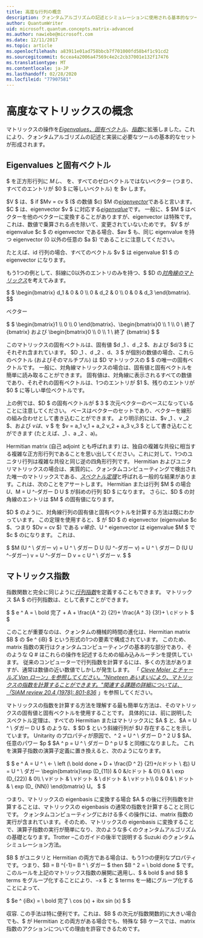 ```yaml
---
title: 高度な行列の概念
description: クォンタムアルゴリズムの記述とシミュレーションに使用される基本的なツールである固有ベクトル、eigenvalues、および matrix 指数について説明します。
author: QuantumWriter
uid: microsoft.quantum.concepts.matrix-advanced
ms.author: nawiebe@microsoft.com
ms.date: 12/11/2017
ms.topic: article
ms.openlocfilehash: a83911e01ad758bbcb7f701000fd58b4f1c91cd2
ms.sourcegitcommit: 6ccea4a2006a47569c4e2c2cb37001e132f17476
ms.translationtype: MT
ms.contentlocale: ja-JP
ms.lasthandoff: 02/28/2020
ms.locfileid: "77907581"
---
```

# <a name="advanced-matrix-concepts"></a>高度なマトリックスの概念 #

マトリックスの操作を[*Eigenvalues、固有ベクトル*](https://en.wikipedia.org/wiki/Eigenvalues_and_eigenvectors)、[*指数*](https://en.wikipedia.org/wiki/Matrix_exponential)に拡張しました。これにより、クォンタムアルゴリズムの記述と実装に必要なツールの基本的なセットが形成されます。

## <a name="eigenvalues-and-eigenvectors"></a>Eigenvalues と固有ベクトル ##

$ を正方形行列に $M し、$ を、すべてのゼロベクトルではないベクター (つまり、すべてのエントリが $0 $ に等しいベクトル) を $v します。

$V $ は、$ if $Mv = cv $ ($ の数値 $c) $M の[*eigenvector*](https://en.wikipedia.org/wiki/Eigenvalues_and_eigenvectors)であると言います。 $C $ は、eigenvector $v $ に対応する[*eigenvalue*](https://en.wikipedia.org/wiki/Eigenvalues_and_eigenvectors)です。 一般に、$ $M $ はベクターを他のベクターに変換することがありますが、eigenvector は特殊です。これは、数値で乗算される点を除いて、変更されていないためです。 $V $ が eigenvalue $c $ の eigenvector である場合、$av $ も、同じ eigenvalue を持つ eigenvector (0 以外の任意の $a $) であることに注意してください。

たとえば、id 行列の場合、すべてのベクトル $v $ は eigenvalue $1 $ の eigenvector になります。

もう1つの例として、斜線に0以外のエントリのみを持つ、$ $D の[*対角線のマトリックス*](https://en.wikipedia.org/wiki/Diagonal_matrix)を考えてみます。

$ $ \begin{bmatrix} d_1 & 0 & 0 \\\\ 0 & d_2 & 0 \\\\ 0 & 0 & d_3 \end{bmatrix}.
$$

ベクター

$ $ \begin{bmatrix}1 \\\\ 0 \\\\ 0 \end{bmatrix}、\begin{bmatrix}0 \\\\ 1 \\\\ 0 \ 終了 {bmatrix} および \begin{bmatrix}0 \\\\ 0 \\\\ 1 \ 終了 {bmatrix} $ $

このマトリックスの固有ベクトルは、固有値 $d _1 $、$d _2 $、および $d/3 $ にそれぞれ含まれています。 $D _1 $、$d _2 $、$d、3 $ が個別の数値の場合、これらのベクトル (およびそのマルチプル) は $D マトリックスの $ $ の唯一の固有ベクトルです。 一般に、対角線マトリックスの場合は、固有値と固有ベクトルを簡単に読み取ることができます。 固有値は、対角線に表示されるすべての数値であり、それぞれの固有ベクトルは、1つのエントリが $1 $、残りのエントリが $0 $ に等しい単位ベクトルです。

上の例では、$D $ の固有ベクトルが $ 3 $ 次元ベクターのベースになっていることに注意してください。 ベースはベクターのセットであり、ベクターを線形の組み合わせとして書き込むことができます。 より明示的には、$v _1 $、$v _2 $、および $v は、$v $ を $v = a_1 v_1 + a_2 v_2 + a_3 v_3 $ として書き込むことができます (たとえば、_1 $、$a _2 $、$a)。

Hermitian matrix (自己 adjoint とも呼ばれます) は、独自の複雑な共役に相当する複雑な正方形行列であることを思い出してください。これに対して、1つのユニタリ行列は複雑な共役と同じ逆の四角形行列です。
Hermitian およびユニタリマトリックスの場合は、実質的に、クォンタムコンピューティングで検出された唯一のマトリックスである、[*スペクトル定理*](https://en.wikipedia.org/wiki/Spectral_theorem)と呼ばれる一般的な結果があります。これは、次のことをアサートします。 Hermitian または行列 $M $ の場合 $U、$M = U ^-ダガー D U $ が斜めの行列 $D $ になります。 さらに、$D $ の対角線のエントリは $M $ の固有値になります。

$D $ のように、対角線行列の固有値と固有ベクトルを計算する方法は既にわかっています。 この定理を使用すると、$ が $D $ の eigenvector (eigenvalue $c $、つまり $Dv = cv $) である $v 場合、$U ^ eigenvector は eigenvalue $M $ で $c $ のになります。 これは、

$ $M (U ^ \ ダガー v) = U ^ \ ダガー D U (U ^-ダガー v) = U ^ \ ダガー D (U U ^-ダガー) v = U ^-ダガー D v = c U ^ \ ダガー v. $ $

## <a name="matrix-exponentials"></a>マトリックス指数
指数関数と完全に同じように[*行列指数*](https://en.wikipedia.org/wiki/Matrix_exponential)を定義することもできます。  マトリックス $A $ の行列指数は、として表すことができます。

$ $ e ^ A = \ bold 完了 + A + \frac{A ^ 2} {2!}+ \frac{A ^ 3} {3!}+ \ cドット $ $

このことが重要なのは、クォンタムの機械的時間の進化は、Hermitian matrix $B $ の $e ^ {iB} $ という形式の1つの要素で構成されています。  このため、matrix 指数の実行はクォンタムコンピューティングの基本的な部分であり、そのような Q # はこれらの操作を記述するための組み込みルーチンを提供しています。
従来のコンピューターで行列指数を計算するには、多くの方法がありますが、通常は数値の近い数値でしかしが発生します。  「 [*Cleve Moler とチャールズ Van ローン」を参照してください。"Nineteen あいまいにより、マトリックスの指数を計算することができます。"関連する課題の詳細については、「SIAM review 20.4 (1978): 801-836*](https://doi.org/10.1137/S00361445024180) 」を参照してください。

マトリックスの指数を計算する方法を理解する最も簡単な方法は、そのマトリックスの固有値と固有ベクトルを使用することです。  具体的には、前に説明したスペクトル定理は、すべての Hermitian またはマトリックスに $A $ と、$A = U ^ \ ダガー D U $ のような、$ $D $ という斜線行列が $U 存在することを示しています。  Unitarity のプロパティが原因で、^ 2 = U ^ \ ダガー D ^ 2 U $ $A、任意のパワー $p $ $A ^ p = U ^ \ ダガー D ^ p U $ と同様になりました。  これを演算子指数の演算子定義に置き換えると、次のようになります。

$ $ e ^ A = U ^ \ ← \ left (\ bold done + D + \frac{D ^ 2} {2!}+/cドット \ 右) U = U ^ \ ダガー \begin{bmatrix}\exp (D_{11}) & 0 &/cドット & 0\\\\ 0 & \ exp (D_{22}) & 0\\\\ \ vドット & \ vドット & \ dドット & \ vドット\\\\ 0 & 0 & \ ドット & \ exp (D_ {NN}) \end{bmatrix} U。 $ $

つまり、マトリックスの eigenbasis に変換する場合 $A $ の後に行列指数を計算することは、マトリックスの eigenbasis の通常の指数を計算することと同じです。  クォンタムコンピューティングにおける多くの操作には、matrix 指数の実行が含まれています。そのため、マトリックスの eigenbasis に変換することで、演算子指数の実行が簡単になり、次のような多くのクォンタムアルゴリズムの基礎となります。Trotter –このガイドの後半で説明する Suzuki のクォンタムシミュレーション方法。

$B $ がユニタリと Hermitian の両方である場合は、もう1つの便利なプロパティです。つまり、$B = B ^{-1}= B ^ \ ダガー $ then $B ^ 2 = \ bold done $ です。 このルールを上記のマトリックス指数の展開に適用し、$ & bold $ and $B $ terms をグループ化することにより、$-$x $ と $ terms を一緒にグループ化することによって、

$ $e ^ {iBx} = \ bold 完了 \ cos (x) + ibx sin (x) $ $


収容. この手法は特に便利です。これは、$B $ の次元が指数関数的に大きい場合でも、$ が Hermitian との両方がある場合でも、特殊な $B ケースでは、matrix 指数のアクションについての理由を許容できるためです。
